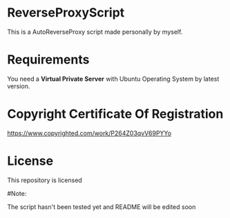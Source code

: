 # ReverseProxyScript

This is a AutoReverseProxy script made personally by myself.


# Requirements

You need a **Virtual Private Server** with Ubuntu Operating System by latest version.

# Copyright Certificate Of Registration

https://www.copyrighted.com/work/P264Z03qvV69PYYo

# License

This repository is licensed

#Note:

The script hasn't been tested yet and README will be edited soon

